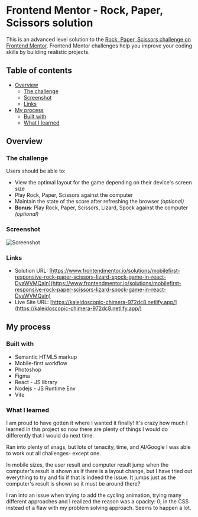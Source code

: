 # Frontend Mentor - Rock, Paper, Scissors solution

This is an advanced level solution to the [Rock, Paper, Scissors challenge on Frontend Mentor](https://www.frontendmentor.io/challenges/rock-paper-scissors-game-pTgwgvgH). Frontend Mentor challenges help you improve your coding skills by building realistic projects.

## Table of contents

- [Overview](#overview)
  - [The challenge](#the-challenge)
  - [Screenshot](#screenshot)
  - [Links](#links)
- [My process](#my-process)
  - [Built with](#built-with)
  - [What I learned](#what-i-learned)

## Overview

### The challenge

Users should be able to:

- View the optimal layout for the game depending on their device's screen size
- Play Rock, Paper, Scissors against the computer
- Maintain the state of the score after refreshing the browser _(optional)_
- **Bonus**: Play Rock, Paper, Scissors, Lizard, Spock against the computer _(optional)_

### Screenshot

![Screenshot](https://kaleidoscopic-chimera-972dc8.netlify.app/screenshot-rpsls.jpg)

### Links

- Solution URL: [https://www.frontendmentor.io/solutions/mobilefirst-responsive-rock-paper-scissors-lizard-spock-game-in-react-DyaWVMQaln](https://www.frontendmentor.io/solutions/mobilefirst-responsive-rock-paper-scissors-lizard-spock-game-in-react-DyaWVMQaln)
- Live Site URL: [https://kaleidoscopic-chimera-972dc8.netlify.app/](https://kaleidoscopic-chimera-972dc8.netlify.app/)

## My process

### Built with

- Semantic HTML5 markup
- Mobile-first workflow
- Photoshop
- Figma
- React - JS library
- Nodejs - JS Runtime Env
- Vite

### What I learned

I am proud to have gotten it where I wanted it finally! It's crazy how much I learned in this project so now there are plenty of things I would do differently that I would do next time.

Ran into plenty of snags, but lots of tenacity, time, and AI/Google I was able to work out all challenges- except one.

In mobile sizes, the user result and computer result jump when the computer's result is shown as if there is a layout change, but I have tried out everything to try and fix if that is indeed the issue. It jumps just as the computer's result is shown so it must be around there?

I ran into an issue when trying to add the cycling animation, trying many different approaches and I realized the reason was a opacity: 0; in the CSS instead of a flaw with my problem solving approach. Seems to happen a lot.
